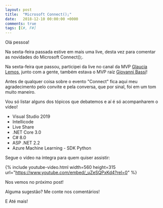 ```yaml
---
layout: post
title:  "Microsoft Connect();"
date:   2018-12-10 00:00:00 +0000
comments: true
tags: [C#, F#]
---
```


Olá pessoa!

Na sexta-feira passada estive em mais uma live, desta vez para comentar as novidades do Microsoft Connect();.

<!--more-->

Na sexta-feira que passou, participei da live no canal da MVP [Glaucia Lemos](https://mvp.microsoft.com/en-us/PublicProfile/5002579?fullName=Glaucia%20de%20Souza%20Lemos), junto com a gente, também estava o MVP raíz [Giovanni Bassi](https://mvp.microsoft.com/en-us/PublicProfile/4025197?fullName=Giovanni%20Bassi)!

Antes de qualquer coisa sobre o evento "Connect" fica aqui meu agradecimento pelo convite e pela conversa, que por sinal, foi em um tom muito maneiro.

Vou só listar alguns dos tópicos que debatemos e aí é só acompanharem o vídeo!

* Visual Studio 2019
* Intellicode 
* Live Share
* .NET Core 3.0
* C# 8.0
* ASP .NET 2.2
* Azure Machine Learning - SDK Python

Segue o vídeo na íntegra para quem quiser assistir:

{% include youtube-video.html width=560 height=315 url="https://www.youtube.com/embed/_uZeSQPxKd4?rel=0" %}

Nos vemos no próximo post!

Alguma sugestão? Me conte nos comentários!

E Até mais!